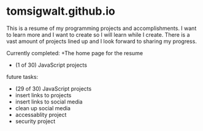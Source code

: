 # tomsigwalt.github.io

This is a resume of my programming projects and accomplishments. 
I want to learn more and I want to create so I will learn while I create. 
There is a vast amount of projects lined up and I look forward to sharing my progress.

Currently completed:
+The home page for the resume
+ (1 of 30) JavaScript projects

future tasks:
- (29 of 30) JavaScript projects
- insert links to projects
- insert links to social media
- clean up social media
- accessablity project
- security project
